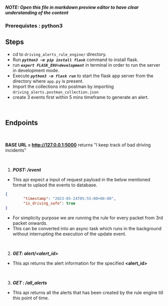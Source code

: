 ***NOTE: Open this file in markdown preview editor to have clear understanding of the content***

### Prerequistes : python3

## Steps
- cd to `driving_alerts_rule_engine/` directory.
- Run ***`python3 -m pip install flask`*** command to install flask.
- run ***`export FLASK_ENV=development`*** in terminal in order to run the server in development mode. 
- Execute ***`python3 -m flask run`*** to start the flask app server from the directory where `app.py` is present.
- Import the collections into postman by importing `driving_alerts.postman_collection.json` 
- create 3 events first within 5 mins timeframe to generate an alert.

<br>

## Endpoints
<br>

**BASE URL = http://127.0.0.1:5000**
returns "I keep track of bad driving incidents"

<br>

1. ***POST: /event***
- This api expect a input of request payload in the below mentioned format to uplaod the events to database.
```json
{
        "timestamp": "2023-05-24T05:55:00+00:00",
        "is_driving_safe": true
}
```
- For simplicity purpose we are running the rule for every packet from 3rd packet onwards.
- This can be converted into an async task which runs in the background without interrupting the execution of the update event.
<br>

2. ***GET: alert/<alert_id>***
- This api returns the alert information for the specified **<alert_id>**

<br>

3. ***GET : /all_alerts***
- This api returns all the alerts that has been created by the rule engine till this point of time.